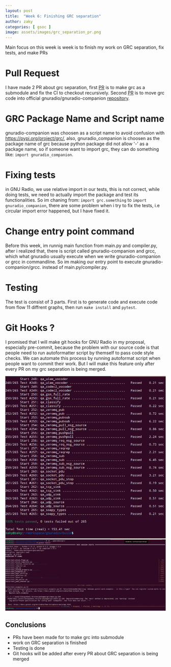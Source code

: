 ```yaml
---
layout: post
title:  "Week 6: Finishing GRC separation"
author: zaky
categories: [ gsoc ]
image: assets/images/grc_separation_pr.png
---
```


Main focus on this week is week is to finish my work on GRC separation, fix tests, and make PRs

# Pull Request
I have made 2 PR about grc separation, first [PR](https://github.com/gnuradio/gnuradio/pull/7419) is to make grc as a submodule and fix the CI to checkout recursively. Second [PR](https://github.com/gnuradio/gnuradio-companion/pull/1) is to move grc code into official gnuradio/gnuradio-companion [repository](https://github.com/gnuradio/gnuradio-companion/).

# GRC Package Name and Script name
gnuradio-companion was choosen as a script name to avoid confusion with https://pypi.org/project/grc/, also, gnuradio_companion is choosen as the package name of grc because python package did not allow '-' as a package name, so if someone want to import grc, they can do something like: `import gnuradio_companion`.

# Fixing tests
in GNU Radio, we use relative import in our tests, this is not correct, while doing tests, we need to actually import the package and test its functionalities. So im chaning from: `import grc.something` to `import gnuradio_companion`, there are some problem when i try to fix the tests, i.e circular import error happened, but I have fixed it.

# Change entry point command
Before this week, im runnig main function from main.py and compiler.py, after i realized that, there is script called gnuradio-companion and grcc, which what gnuradio usually execute when we write gnuradio-companion or grcc in commandline. So im making our entry point to execute gnuradio-companion/grcc. instead of main.py/compiler.py.

# Testing
The test is consist of 3 parts. First is to generate code and execute code from flow 11 diffrent graphs, then run `make install` and `pytest`.

# Git Hooks ?
I promised that I will make git hooks for GNU Radio in my proposal, especially pre-commit, because the problem with our source code is that people need to run autoformatter script by themself to pass code style checks. We can automate this process by running autoformat script when people want to commit their work. But I will make this feature only after every PR on my grc separation is being merged.

![make test](assets/images/make_test.png)
![pytest](assets/images/pytest.png)

## Conclusions
* PRs have been made for to make grc into submodule
* work on GRC separation is finished
* Testing is done
* Git hooks will be added after every PR about GRC separation is being merged
